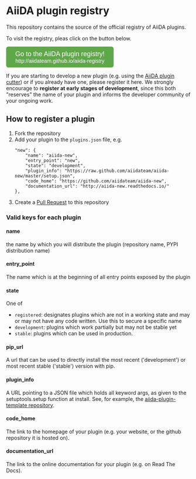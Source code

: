 # AiiDA plugin registry

This repository contains the source of the official registry of AiiDA plugins.

To visit the registry, pleas click on the button below.

<div class="bigGreenButton"> <a href="http://aiidateam.github.io/aiida-registry" style="display: inline-block; font-family: Verdana, sans-serif; font-size:18px; background-color:#60a74a; color:white; padding-bottom:10px; padding-top:10px; padding-left:25px; padding-right:25px; text-decoration:none; height:auto; width:auto; text-align:center; border-radius: 6px;">Go to the AiiDA plugin registry!<br />
<span style="font-size: 80%; text-color='#9f9';">http://aiidateam.github.io/aiida-registry</span>
</a></div>

If you are starting to develop a new plugin
(e.g. using the [AiiDA plugin cutter](https://github.com/aiidateam/aiida-plugin-cutter))
 or if you already have one, please register it here.
We strongly encourage to **register at early stages of development**,
since this both "reserves" the name of your plugin and informs the developer
community of your ongoing work.

## How to register a plugin

1. Fork the repository
2. Add your plugin to the `plugins.json` file, e.g. 
    ```
    "new": {
        "name": "aiida-new",
        "entry_point": "new",
        "state": "development",
        "plugin_info": "https://raw.github.com/aiidateam/aiida-new/master/setup.json",
        "code_home": "https://github.com/aiidateam/aiida-new",
        "documentation_url": "http://aiida-new.readthedocs.io/"
    },
    ```
3. Create a [Pull Request](https://github.com/aiidateam/aiida-registry/pulls) to this repository

### Valid keys for each plugin

#### name
the name by which you will distribute the plugin (repository name, PYPI distribution name)

#### entry_point
The name which is at the beginning of all entry points exposed by the plugin

#### state
One of
* `registered`: designates plugins which are not in a working state and may or may not have any code written. Use this to secure a specific name
* `development`: plugins which work partially but may not be stable yet
* `stable`: plugins which can be used in production. 

#### pip_url
A url that can be used to directly install the most recent ('development') or most recent stable ('stable') version with pip.

#### plugin_info
A URL pointing to a JSON file which holds all keyword args, as given to the setuptools.setup function at install.
See, for example, the [aiida-plugin-template repository](http://github.com/aiidateam/aiida-plugin-template).

#### code_home
The link to the homepage of your plugin (e.g. your website, or the github repository it is hosted on).

#### documentation_url
The link to the online documentation for your plugin (e.g. on Read The Docs).
